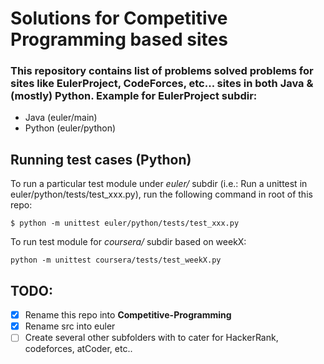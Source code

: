 # Solutions for Competitive Programming based sites
### This repository contains list of problems solved problems for sites like EulerProject, CodeForces, etc... sites in both Java & (mostly) Python. Example for EulerProject subdir:

* Java (euler/main)
* Python (euler/python)


## Running test cases (Python)
To run a particular test module under *euler/* subdir (i.e.: Run a unittest in euler/python/tests/test_xxx.py), run the following command in root of this repo:
```
$ python -m unittest euler/python/tests/test_xxx.py
```

To run test module for *coursera/* subdir based on weekX:
```
python -m unittest coursera/tests/test_weekX.py
```

## TODO:
- [X] Rename this repo into **Competitive-Programming**
- [X] Rename src into euler
- [ ] Create several other subfolders with to cater for HackerRank, codeforces, atCoder, etc..
